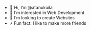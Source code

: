 - 👋 Hi, I’m @atanukuila
- 👀 I’m interested in Web Development
- 💞️ I’m looking to create Websites
- ⚡ Fun fact: I like to make more friends

<!---
atanukuila/atanukuila is a ✨ special ✨ repository because its `README.md` (this file) appears on your GitHub profile.
You can click the Preview link to take a look at your changes.
--->
